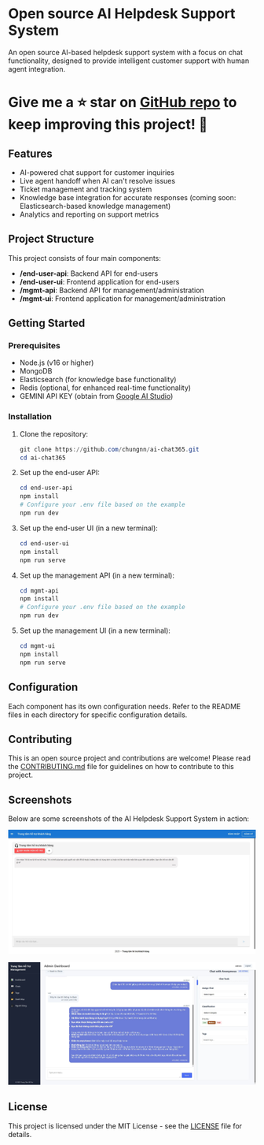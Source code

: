 # Open source AI Helpdesk Support System

An open source AI-based helpdesk support system with a focus on chat functionality, designed to provide intelligent customer support with human agent integration.

# Give me a ⭐ star on [GitHub repo](https://github.com/chungnn/ai-chat365) to keep improving this project! 💖

## Features
- AI-powered chat support for customer inquiries
- Live agent handoff when AI can't resolve issues
- Ticket management and tracking system
- Knowledge base integration for accurate responses (coming soon: Elasticsearch-based knowledge management)
- Analytics and reporting on support metrics

## Project Structure
This project consists of four main components:
- **/end-user-api**: Backend API for end-users
- **/end-user-ui**: Frontend application for end-users
- **/mgmt-api**: Backend API for management/administration
- **/mgmt-ui**: Frontend application for management/administration

## Getting Started

### Prerequisites
- Node.js (v16 or higher)
- MongoDB
- Elasticsearch (for knowledge base functionality)
- Redis (optional, for enhanced real-time functionality)
- GEMINI API KEY (obtain from [Google AI Studio](https://makersuite.google.com/app/apikey))

### Installation

1. Clone the repository:
    ```powershell
    git clone https://github.com/chungnn/ai-chat365.git
    cd ai-chat365
    ```

2. Set up the end-user API:
    ```powershell
    cd end-user-api
    npm install
    # Configure your .env file based on the example
    npm run dev
    ```

3. Set up the end-user UI (in a new terminal):
    ```powershell
    cd end-user-ui
    npm install
    npm run serve
    ```

4. Set up the management API (in a new terminal):
    ```powershell
    cd mgmt-api
    npm install
    # Configure your .env file based on the example
    npm run dev
    ```

5. Set up the management UI (in a new terminal):
    ```powershell
    cd mgmt-ui
    npm install
    npm run serve
    ```

## Configuration
Each component has its own configuration needs. Refer to the README files in each directory for specific configuration details.

## Contributing
This is an open source project and contributions are welcome! Please read the [CONTRIBUTING.md](CONTRIBUTING.md) file for guidelines on how to contribute to this project.

## Screenshots
Below are some screenshots of the AI Helpdesk Support System in action:

![Chat Interface](screenshots/sc1.JPG)

![MGMT Chat Interface](screenshots/sc2.JPG)

## License
This project is licensed under the MIT License - see the [LICENSE](LICENSE) file for details.